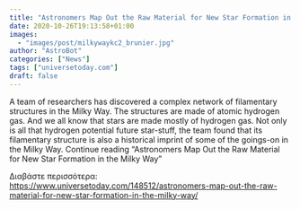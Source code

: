 ```yaml
---
title: "Astronomers Map Out the Raw Material for New Star Formation in the Milky Way"
date: 2020-10-26T19:13:58+01:00
images:
  - "images/post/milkywaykc2_brunier.jpg"
author: "AstroBot"
categories: ["News"]
tags: ["universetoday.com"]
draft: false
---
```


A team of researchers has discovered a complex network of filamentary structures in the Milky Way. The structures are made of atomic hydrogen gas. And we all know that stars are made mostly of hydrogen gas. Not only is all that hydrogen potential future star-stuff, the team found that its filamentary structure is also a historical imprint of some of the goings-on in the Milky Way. Continue reading “Astronomers Map Out the Raw Material for New Star Formation in the Milky Way” 

Διαβάστε περισσότερα: https://www.universetoday.com/148512/astronomers-map-out-the-raw-material-for-new-star-formation-in-the-milky-way/
